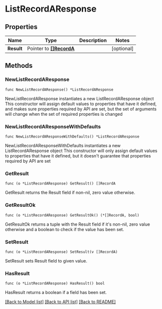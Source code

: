 # ListRecordAResponse

## Properties

Name | Type | Description | Notes
------------ | ------------- | ------------- | -------------
**Result** | Pointer to [**[]RecordA**](RecordA.md) |  | [optional] 

## Methods

### NewListRecordAResponse

`func NewListRecordAResponse() *ListRecordAResponse`

NewListRecordAResponse instantiates a new ListRecordAResponse object
This constructor will assign default values to properties that have it defined,
and makes sure properties required by API are set, but the set of arguments
will change when the set of required properties is changed

### NewListRecordAResponseWithDefaults

`func NewListRecordAResponseWithDefaults() *ListRecordAResponse`

NewListRecordAResponseWithDefaults instantiates a new ListRecordAResponse object
This constructor will only assign default values to properties that have it defined,
but it doesn't guarantee that properties required by API are set

### GetResult

`func (o *ListRecordAResponse) GetResult() []RecordA`

GetResult returns the Result field if non-nil, zero value otherwise.

### GetResultOk

`func (o *ListRecordAResponse) GetResultOk() (*[]RecordA, bool)`

GetResultOk returns a tuple with the Result field if it's non-nil, zero value otherwise
and a boolean to check if the value has been set.

### SetResult

`func (o *ListRecordAResponse) SetResult(v []RecordA)`

SetResult sets Result field to given value.

### HasResult

`func (o *ListRecordAResponse) HasResult() bool`

HasResult returns a boolean if a field has been set.


[[Back to Model list]](../README.md#documentation-for-models) [[Back to API list]](../README.md#documentation-for-api-endpoints) [[Back to README]](../README.md)


